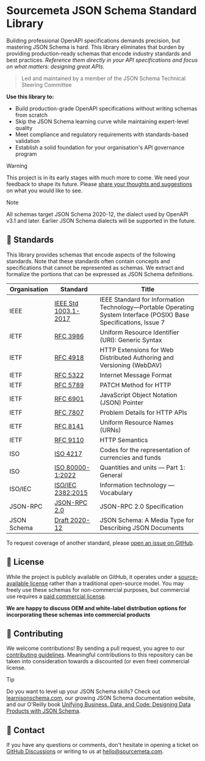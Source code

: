 Sourcemeta JSON Schema Standard Library
=======================================

Building professional OpenAPI specifications demands precision, but mastering
JSON Schema is hard. This library eliminates that burden by providing
production-ready schemas that encode industry standards and best practices.
*Reference them directly in your API specifications and focus on what matters:
designing great APIs.*

> Led and maintained by a member of the JSON Schema Technical Steering Committee

**Use this library to:**

- Build production-grade OpenAPI specifications without writing schemas from scratch
- Skip the JSON Schema learning curve while maintaining expert-level quality
- Meet compliance and regulatory requirements with standards-based validation
- Establish a solid foundation for your organisation's API governance program

> [!WARNING]
> This project is in its early stages with much more to come. We need your
> feedback to shape its future. Please [share your thoughts and
> suggestions](https://github.com/sourcemeta/std/issues) on what you would like
> to see.

> [!NOTE]
> All schemas target JSON Schema 2020-12, the dialect used by OpenAPI v3.1 and
> later. Earlier JSON Schema dialects will be supported in the future.

## :blue_book: Standards

This library provides schemas that encode aspects of the following standards.
Note that these standards often contain concepts and specifications that cannot
be represented as schemas. We extract and formalize the portions that can be
expressed as JSON Schema definitions.

| Organisation | Standard | Title |
|--------------|----------|-------|
| IEEE | [IEEE Std 1003.1-2017](https://pubs.opengroup.org/onlinepubs/9699919799/) | IEEE Standard for Information Technology—Portable Operating System Interface (POSIX) Base Specifications, Issue 7 |
| IETF | [RFC 3986](https://www.rfc-editor.org/rfc/rfc3986) | Uniform Resource Identifier (URI): Generic Syntax |
| IETF | [RFC 4918](https://www.rfc-editor.org/rfc/rfc4918) | HTTP Extensions for Web Distributed Authoring and Versioning (WebDAV) |
| IETF | [RFC 5322](https://www.rfc-editor.org/rfc/rfc5322) | Internet Message Format |
| IETF | [RFC 5789](https://www.rfc-editor.org/rfc/rfc5789) | PATCH Method for HTTP |
| IETF | [RFC 6901](https://www.rfc-editor.org/rfc/rfc6901) | JavaScript Object Notation (JSON) Pointer |
| IETF | [RFC 7807](https://www.rfc-editor.org/rfc/rfc7807) | Problem Details for HTTP APIs |
| IETF | [RFC 8141](https://www.rfc-editor.org/rfc/rfc8141) | Uniform Resource Names (URNs) |
| IETF | [RFC 9110](https://www.rfc-editor.org/rfc/rfc9110) | HTTP Semantics |
| ISO | [ISO 4217](https://www.iso.org/iso-4217-currency-codes.html) | Codes for the representation of currencies and funds |
| ISO | [ISO 80000-1:2022](https://www.iso.org/standard/76921.html) | Quantities and units — Part 1: General |
| ISO/IEC | [ISO/IEC 2382:2015](https://www.iso.org/standard/63598.html) | Information technology — Vocabulary |
| JSON-RPC | [JSON-RPC 2.0](https://www.jsonrpc.org/specification) | JSON-RPC 2.0 Specification |
| JSON Schema | [Draft 2020-12](https://json-schema.org/draft/2020-12/json-schema-core) | JSON Schema: A Media Type for Describing JSON Documents |

To request coverage of another standard, please [open an issue on
GitHub](https://github.com/sourcemeta/std/issues).

## :page_facing_up: License

While the project is publicly available on GitHub, it operates under a
[source-available license](https://github.com/sourcemeta/std/blob/main/LICENSE)
rather than a traditional open-source model. You may freely use these schemas
for non-commercial purposes, but commercial use requires a [paid commercial
license](https://www.sourcemeta.com/#pricing).

**We are happy to discuss OEM and white-label distribution options for
incorporating these schemas into commercial products**

## :handshake: Contributing

We welcome contributions! By sending a pull request, you agree to our
[contributing
guidelines](https://github.com/sourcemeta/.github/blob/main/CONTRIBUTING.md).
Meaningful contributions to this repository can be taken into consideration
towards a discounted (or even free) commercial license.

> [!TIP]
> Do you want to level up your JSON Schema skills? Check out
> [learnjsonschema.com](https://www.learnjsonschema.com), our growing JSON
> Schema documentation website, and our O'Reilly book [Unifying Business, Data,
> and Code: Designing Data Products with JSON
> Schema](https://www.oreilly.com/library/view/unifying-business-data/9781098144999/).

## :email: Contact

If you have any questions or comments, don't hesitate in opening a ticket on
[GitHub Discussions](https://github.com/sourcemeta/std/discussions) or writing
to us at [hello@sourcemeta.com](mailto:hello@sourcemeta.com).
